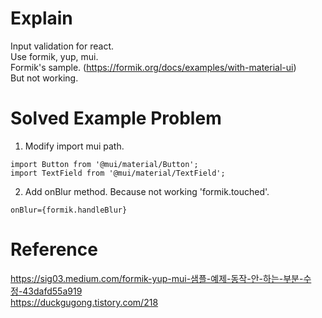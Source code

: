 # Explain
Input validation for react.   
Use formik, yup, mui.   
Formik's sample. (https://formik.org/docs/examples/with-material-ui)   
But not working.

# Solved Example Problem
1. Modify import mui path.   
```
import Button from '@mui/material/Button';
import TextField from '@mui/material/TextField';
```

2. Add onBlur method. Because not working 'formik.touched'.
```
onBlur={formik.handleBlur}
```

# Reference
https://sig03.medium.com/formik-yup-mui-샘플-예제-동작-안-하는-부분-수정-43dafd55a919   
https://duckgugong.tistory.com/218



